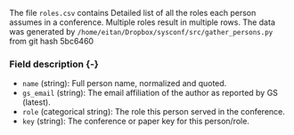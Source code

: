 The file `roles.csv` contains Detailed list of all the roles each person assumes in a conference. Multiple roles result in multiple rows.
The data was generated by `/home/eitan/Dropbox/sysconf/src/gather_persons.py` from git hash 5bc6460


### Field description {-}

  * `name` (string): Full person name, normalized and quoted.
  * `gs_email` (string): The email affiliation of the author as reported by GS (latest).
  * `role` (categorical string): The role this person served in the conference.
  * `key` (string): The conference or paper key for this person/role.
